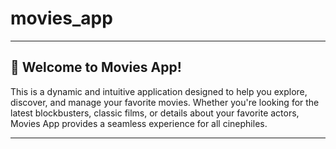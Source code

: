 # movies_app

---

## 🍿 Welcome to Movies App!

This is a dynamic and intuitive application designed to help you explore, discover, and manage your favorite movies. Whether you're looking for the latest blockbusters, classic films, or details about your favorite actors, Movies App provides a seamless experience for all cinephiles.

---

